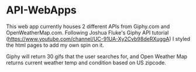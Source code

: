 # API-WebApps
This web app currently houses 2 different APIs from Giphy.com and OpenWeatherMap.com. Following Joshua Fluke's Giphy API tutorial (https://www.youtube.com/channel/UC-91UA-Xy2Cvb98deRXuggA) I styled the html pages to add my own spin on it. 

Giphy will return 30 gifs that the user searches for, and Open Weather Map returns current weather temp and condition based on US zipcode.
